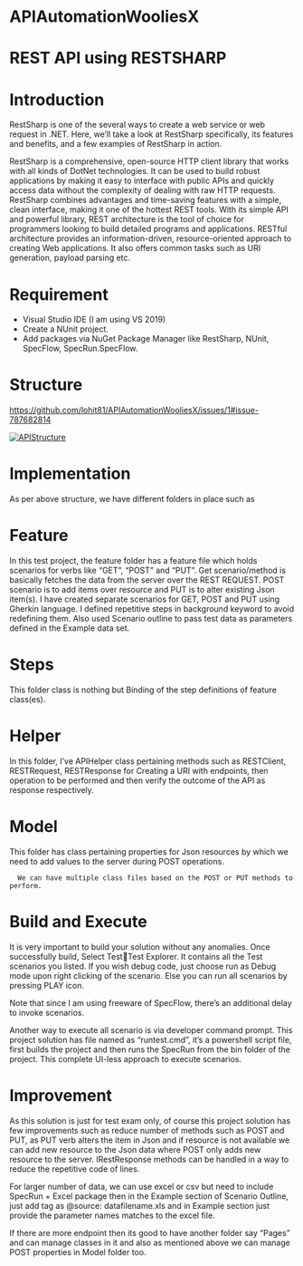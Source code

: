 # APIAutomationWooliesX

# REST API using RESTSHARP

# Introduction
RestSharp is one of the several ways to create a web service or web request in .NET. Here, we’ll take a look at RestSharp specifically, its features and benefits, and a few examples of RestSharp in action.

RestSharp is a comprehensive, open-source HTTP client library that works with all kinds of DotNet technologies.  It can be used to build robust applications by making it easy to interface with public APIs and quickly access data without the complexity of dealing with raw HTTP requests. RestSharp combines advantages and time-saving features with a simple, clean interface, making it one of the hottest REST tools.
With its simple API and powerful library, REST architecture is the tool of choice for programmers looking to build detailed programs and applications. RESTful architecture provides an information-driven, resource-oriented approach to creating Web applications. It also offers common tasks such as URI generation, payload parsing etc.

# Requirement 
-	Visual Studio IDE (I am using VS 2019)
-	Create a NUnit project.
-	Add packages via NuGet Package Manager like RestSharp, NUnit, SpecFlow, SpecRun.SpecFlow.

# Structure
 
 https://github.com/lohit81/APIAutomationWooliesX/issues/1#issue-787682814
 
 [
![APIStructure](https://user-images.githubusercontent.com/4488811/104838762-1ebdbf80-5911-11eb-9089-666e39f9d913.png)
](url)
 
# Implementation
As per above structure, we have different folders in place such as 

# Feature
In this test project, the feature folder has a feature file which holds scenarios for verbs like “GET”, “POST” and “PUT”. Get scenario/method is basically fetches the data from the server over the REST REQUEST. POST scenario is to add items over resource and PUT is to alter existing Json item(s).
I have created separate scenarios for GET, POST and PUT using Gherkin language. I defined repetitive steps in background keyword to avoid redefining them. Also used Scenario outline to pass test data as parameters defined in the Example data set.

# Steps
This folder class is nothing but Binding of the step definitions of feature class(es).

# Helper
In this folder, I’ve APIHelper class pertaining methods such as RESTClient, RESTRequest, RESTResponse for Creating a URI with endpoints, then operation to be performed and then verify the outcome of the API as response respectively.

# Model
This folder has class pertaining properties for Json resources by which we need to add values to the server during POST operations. 

      We can have multiple class files based on the POST or PUT methods to perform.

# Build and Execute

It is very important to build your solution without any anomalies. Once successfully build, Select TestTest Explorer. It contains all the Test scenarios you listed. If you wish debug code, just choose run as Debug mode upon right clicking of the scenario. Else you can run all scenarios by pressing PLAY icon.

Note that since I am using freeware of SpecFlow, there’s an additional delay to invoke scenarios.

Another way to execute all scenario is via developer command prompt. This project solution has file named as “runtest.cmd”, it’s a powershell script file, first builds the project and then runs the SpecRun from the bin folder of the project. This complete UI-less approach to execute scenarios.

# Improvement
As this solution is just for test exam only, of course this project solution has few improvements such as reduce number of methods such as POST and PUT, as PUT verb alters the item in Json and if resource is not available we can add new resource to the Json data where POST only adds new resource to the server. 
IRestResponse methods can be handled in a way to reduce the repetitive code of lines.

For larger number of data, we can use excel or csv but need to include SpecRun + Excel package then in the Example section of Scenario Outline, just add tag as @source: datafilename.xls and in Example section just provide the parameter names matches to the excel file.

If there are more endpoint then its good to have another folder say “Pages” and can manage classes in it and also as mentioned above we can manage POST properties in Model folder too. 

